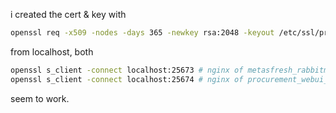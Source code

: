 
i created the cert & key with

```bash
openssl req -x509 -nodes -days 365 -newkey rsa:2048 -keyout /etc/ssl/private/nginx-selfsigned.key -out /etc/ssl/certs/nginx-selfsigned.crt
```

from localhost, both

```bash
openssl s_client -connect localhost:25673 # nginx of metasfresh_rabbitmq
openssl s_client -connect localhost:25674 # nginx of procurement_webui_rabbitmq
```

seem to work.
